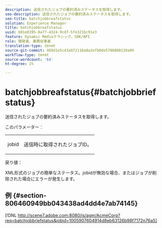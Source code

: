 ```yaml
---
description: 送信されたジョブの要約済みステータスを取得します。
seo-description: 送信されたジョブの要約済みステータスを取得します。
seo-title: batchjobbreafstatus
solution: Experience Manager
title: batchjobbreafstatus
uuid: 601e8395-8a77-4324-9cd7-5fe321bc91e3
feature: Dynamic Mediaクラシック，SDK/API
role: 開発者、業務従事者
translation-type: tm+mt
source-git-commit: 469d1a5c43a972116a8a2efb0de5708800130a99
workflow-type: tm+mt
source-wordcount: '64'
ht-degree: 1%

---
```



# batchjobbreafstatus{#batchjobbriefstatus}

送信されたジョブの要約済みステータスを取得します。

このパラメーター：

<table id="simpletable_86E581DBB352479CB4CB531434D91E83"> 
 <tr class="strow"> 
  <td class="stentry"> <p> <span class="codeph"> jobid  </span> </p> </td> 
  <td class="stentry"> <p>送信時に取得されたジョブID。 </p> </td> 
 </tr> 
</table>

戻り値：

XML形式のジョブの簡単なステータス。jobidが無効な場合、またはジョブが削除された場合にエラーが発生します。

## 例 {#section-806460949bb043438ad4dd4e7ab74145}

[!DNL http://scene7.adobe.com:8080/is/agm/AcmeCorp?req=batchjobbriefstatus&jobid=1005907604914d8eb63126b98f7172n76a5]
